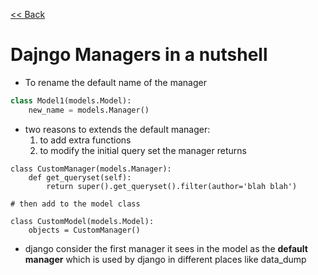 [<< Back](./index.md)

# Dajngo Managers in a nutshell

- To rename the default name of the manager

```py
class Model1(models.Model):
    new_name = models.Manager()
```

- two reasons to extends the default manager:
  1. to add extra functions
  2. to modify the initial query set the manager returns

```
class CustomManager(models.Manager):
    def get_queryset(self):
        return super().get_queryset().filter(author='blah blah')

# then add to the model class

class CustomModel(models.Model):
    objects = CustomManager()
```

- django consider the first manager it sees in the model as the **default manager** which is used by django in different places like data_dump
